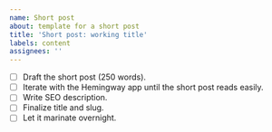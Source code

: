 ```yaml
---
name: Short post
about: template for a short post
title: 'Short post: working title'
labels: content
assignees: ''
---
```


- [ ] Draft the short post (250 words).
- [ ] Iterate with the Hemingway app until the short post reads easily.
- [ ] Write SEO description.
- [ ] Finalize title and slug.
- [ ] Let it marinate overnight.
